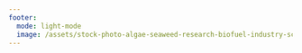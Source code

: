 ```yaml
---
footer:
  mode: light-mode
  image: /assets/stock-photo-algae-seaweed-research-biofuel-industry-science-sustainable-concept-1476381557.jpg
---
```

